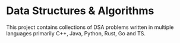 # Data Structures & Algorithms

This project contains collections of DSA problems written in multiple languages primarily C++, Java, Python, Rust, Go and TS.